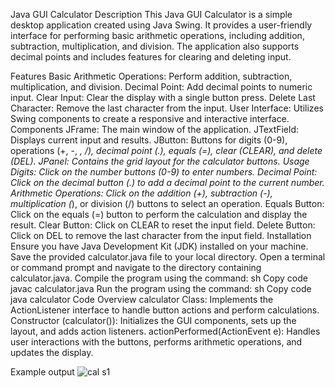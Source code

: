 Java GUI Calculator
Description
This Java GUI Calculator is a simple desktop application created using Java Swing. It provides a user-friendly interface for performing basic arithmetic operations, including addition, subtraction, multiplication, and division. The application also supports decimal points and includes features for clearing and deleting input.

Features
Basic Arithmetic Operations: Perform addition, subtraction, multiplication, and division.
Decimal Point: Add decimal points to numeric input.
Clear Input: Clear the display with a single button press.
Delete Last Character: Remove the last character from the input.
User Interface: Utilizes Swing components to create a responsive and interactive interface.
Components
JFrame: The main window of the application.
JTextField: Displays current input and results.
JButton: Buttons for digits (0-9), operations (+, -, *, /), decimal point (.), equals (=), clear (CLEAR), and delete (DEL).
JPanel: Contains the grid layout for the calculator buttons.
Usage
Digits: Click on the number buttons (0-9) to enter numbers.
Decimal Point: Click on the decimal button (.) to add a decimal point to the current number.
Arithmetic Operations: Click on the addition (+), subtraction (-), multiplication (*), or division (/) buttons to select an operation.
Equals Button: Click on the equals (=) button to perform the calculation and display the result.
Clear Button: Click on CLEAR to reset the input field.
Delete Button: Click on DEL to remove the last character from the input field.
Installation
Ensure you have Java Development Kit (JDK) installed on your machine.
Save the provided calculator.java file to your local directory.
Open a terminal or command prompt and navigate to the directory containing calculator.java.
Compile the program using the command:
sh
Copy code
javac calculator.java
Run the program using the command:
sh
Copy code
java calculator
Code Overview
calculator Class: Implements the ActionListener interface to handle button actions and perform calculations.
Constructor (calculator()): Initializes the GUI components, sets up the layout, and adds action listeners.
actionPerformed(ActionEvent e): Handles user interactions with the buttons, performs arithmetic operations, and updates the display.


Example output
![cal s1](https://github.com/user-attachments/assets/3ecdc325-2b90-4885-a0da-1b1876fd6f55)
